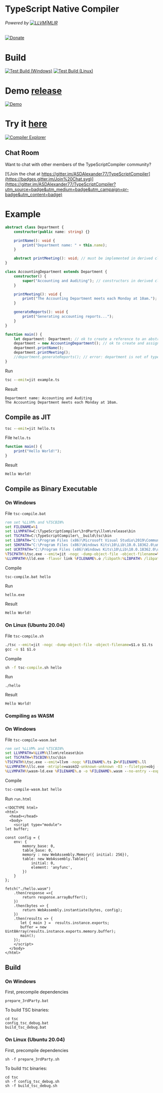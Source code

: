 # TypeScript Native Compiler
###### Powered by [![LLVM|MLIR](https://llvm.org/img/LLVM-Logo-Derivative-1.png)](https://llvm.org/)

[![Donate](https://img.shields.io/badge/Donate-PayPal-green.svg)](https://www.paypal.com/donate/?hosted_button_id=BBJ4SQYLA6D2L)

# Build

[![Test Build (Windows)](https://github.com/ASDAlexander77/TypeScriptCompiler/actions/workflows/cmake-test-release-win.yml/badge.svg)](https://github.com/ASDAlexander77/TypeScriptCompiler/actions/workflows/cmake-test-release-win.yml)
[![Test Build (Linux)](https://github.com/ASDAlexander77/TypeScriptCompiler/actions/workflows/cmake-test-release-linux.yml/badge.svg)](https://github.com/ASDAlexander77/TypeScriptCompiler/actions/workflows/cmake-test-release-linux.yml)

# Demo [release](https://github.com/ASDAlexander77/TypeScriptCompiler/releases/)

[![Demo](https://asdalexander77.github.io/img/tsc_emit.gif)](https://github.com/ASDAlexander77/TypeScriptCompiler/releases/)


# Try it [here](https://godbolt.org/#z:OYLghAFBqd5QCxAYwPYBMCmBRdBLAF1QCcAaPECAMzwBtMA7AQwFtMQByARg9KtQYEAysib0QXAGx8BBAKoBnTAAUAHpwAMvAFYTStJg1AEAngAdMC5MTxmCpJfWQE8Ayo3QBhVLQCuLBhAAJlIPABk8BkwAOX8AI0xiEAAWUjNUBUJXBm8/AOC0jKyBCKjYlgSk1MdMZ2yhAiZiAlz/QJCauoEGpoJSmPjElIdG5tb8jtG%2ByIGKoeSASgdUX2Jkdg4qXwYuhgBqFiZIiAWAUg0AQVOAdgAhc4u9p72zG0EIU6CggAlMWlpUHsAOokWjoMBgT5BM4AZnulxuABEOEtaJwAKy8QIcLSkVCcAAq5kwIhsdj2ChWa0we0%2BMJ4pAImhRSwA1sF0QA6IIADiCMJ5AE5klxeVwYYLBfpOMkscy8ZxeAoQBpGcylnBYEg8GQKBA0CwzHREtFWBsiRZSbYCHsNJy7a9MEENHsAFIASQJewgAHFPAteJh8EQbOg9PxBCIxOwuKkI/IlGp5bouA4/rUXG4IB5xoFU%2BEZuVKnp0plMzkfG0S0Vy/0i0NU51yz0xpX8o307sW9MyoMko2prm9AopnW%2BxIlgRiJhMHgw9wUdKOJjSNjcfiOGEwgA1ACye3dACU9tu8JgAO6JPYWknWa22%2B2cx3Ot2e71%2Bhbe3CEEi0/mpvZvENY1iD/ekAzVHEWVIBBMCYLAkhOUh2RFTlJUldEYXRWMNCCdF%2BSXWVV3lDclRVSCtA1GAoGoiAkEwVRal8ENyEoJpgAUZRDD%2BIQEFQc9sQZA0jQMcsuKiWheP4tdeGEkCQAIKwAH0NBUpTnSU4BkFIOT6GIAB5ZipIE%2BUGNqC5iA4xVQkY5AGnwbFeHjKNxFjGRBEUFR1Cg0gU30QxjGJKwyXsWg8DiZVICWVA7GyZUOCVKl1mHAgHPEni%2BJMhdGWnDYGXPYgmDMTgeFRDE5R8jdsFs5jfxvK1yTtB1pxfD0vV9f1vXqu87FIPZvxDMCuAgpkoIWNkQBhIJOWuLhrkkdFrg0a56UkZapTRDgiJYEBrnRYjKus5VVVGyjSE1RAUFQYC9NY/VrpEoZFOQNTVI0rS%2BDoAhEmVCA4nlOJIiaEwStk662EEfSGFoEGfKwQ4jHEOGdQzPAADdLFMmrvtB8hBD%2BeUwriQriBMbwsFxqc8B2hclioAwONPC99IsQSnNkFyYzjWRPKTHy/IMIwFKCnrQvCyKkJi8t4qVTty3cBgvDbPNQkVsc5n7Qoy2yIdU1LYoGHV4sOycZtB2V4c5fqUdC3HAdel1kZeiNhslkpVZktTKcZ1Bsrlwq9dCWJBqbSap8WpdNr306iBupCvqBt/OkAKAx7QOTkb1SWWD4KGJDNu2jkDsDhKHHI07oPZKaZrmhalpWqR1qXGEA94UiKOgzaglbhVS4r8bSAx4hMjcZIgA%3D%3D)

[![Compiler Explorer](https://asdalexander77.github.io/img/god_bolt_tsc_native.jpg)](https://godbolt.org/#z:OYLghAFBqd5QCxAYwPYBMCmBRdBLAF1QCcAaPECAMzwBtMA7AQwFtMQByARg9KtQYEAysib0QXAGx8BBAKoBnTAAUAHpwAMvAFYTStJg1AEAngAdMC5MTxmCpJfWQE8Ayo3QBhVLQCuLBhAAJlIPABk8BkwAOX8AI0xiEAAWUjNUBUJXBm8/AOC0jKyBCKjYlgSk1MdMZ2yhAiZiAlz/QJCauoEGpoJSmPjElIdG5tb8jtG%2ByIGKoeSASgdUX2Jkdg4qXwYuhgBqFiZIiAWAUg0AQVOAdgAhc4u9p72zG0EIU6CggAlMWlpUHsAOokWjoMBgT5BM4AZnulxuABEOEtaJwAKy8QIcLSkVCcAAq5kwIhsdj2ChWa0we0%2BMJ4pAImhRSwA1sF0QA6IIADiCMJ5AE5klxeVwYYLBfpOMkscy8ZxeAoQBpGcylnBYEg8GQKBA0CwzHREtFWBsiRZSbYCHsNJy7a9MEENHsAFIASQJewgAHFPAteJh8EQbOg9PxBCIxOwuKkI/IlGp5bouA4/rUXG4IB5xoFU%2BEZuVKnp0plMzkfG0S0Vy/0i0NU51yz0xpX8o307sW9MyoMko2prm9AopnW%2BxIlgRiJhMHgw9wUdKOJjSNjcfiOGEwgA1ACye3dACU9tu8JgAO6JPYWknWa22%2B2cx3Ot2e71%2Bhbe3CEEi0/mpvZvENY1iD/ekAzVHEWVIBBMCYLAkhOUh2RFTlJUldEYXRWMNCCdF%2BSXWVV3lDclRVSCtA1GAoGoiAkEwVRal8ENyEoJpgAUZRDD%2BIQEFQc9sQZA0jQMcsuKiWheP4tdeGEkCQAIKwAH0NBUpTnSU4BkFIOT6GIAB5ZipIE%2BUGNqC5iA4xVQkY5AGnwbFeHjKNxFjGRBEUFR1Cg0gU30QxjGJKwyXsWg8DiZVICWVA7GyZUOCVKl1mHAgHPEni%2BJMhdGWnDYGXPYgmDMTgeFRDE5R8jdsFs5jfxvK1yTtB1pxfD0vV9f1vXqu87FIPZvxDMCuAgpkoIWNkQBhIJOWuLhrkkdFrg0a56UkZapTRDgiJYEBrnRYjKus5VVVGyjSE1RAUFQYC9NY/VrpEoZFOQNTVI0rS%2BDoAhEmVCA4nlOJIiaEwStk662EEfSGFoEGfKwQ4jHEOGdQzPAADdLFMmrvtB8hBD%2BeUwriQriBMbwsFxqc8B2hclioAwONPC99IsQSnNkFyYzjWRPKTHy/IMIwFKCnrQvCyKkJi8t4qVTty3cBgvDbPNQkVsc5n7Qoy2yIdU1LYoGHV4sOycZtB2V4c5fqUdC3HAdel1kZeiNhslkpVZktTKcZ1Bsrlwq9dCWJBqbSap8WpdNr306iBupCvqBt/OkAKAx7QOTkb1SWWD4KGJDNu2jkDsDhKHHI07oPZKaZrmhalpWqR1qXGEA94UiKOgzaglbhVS4r8bSAx4hMjcZIgA%3D%3D)

Chat Room
---------

Want to chat with other members of the TypeScriptCompiler community?

[![Join the chat at https://gitter.im/ASDAlexander77/TypeScriptCompiler](https://badges.gitter.im/Join%20Chat.svg)](https://gitter.im/ASDAlexander77/TypeScriptCompiler?utm_source=badge&utm_medium=badge&utm_campaign=pr-badge&utm_content=badge)

# Example

```TypeScript
abstract class Department {
    constructor(public name: string) {}

    printName(): void {
        print("Department name: " + this.name);
    }

    abstract printMeeting(): void; // must be implemented in derived classes
}

class AccountingDepartment extends Department {
    constructor() {
        super("Accounting and Auditing"); // constructors in derived classes must call super()
    }

    printMeeting(): void {
        print("The Accounting Department meets each Monday at 10am.");
    }

    generateReports(): void {
        print("Generating accounting reports...");
    }
}

function main() {
    let department: Department; // ok to create a reference to an abstract type
    department = new AccountingDepartment(); // ok to create and assign a non-abstract subclass
    department.printName();
    department.printMeeting();
    //department.generateReports(); // error: department is not of type AccountingDepartment, cannot access generateReports
}
```

Run
```cmd
tsc --emit=jit example.ts
```

Result
```
Department name: Accounting and Auditing
The Accounting Department meets each Monday at 10am.
```

## Compile as JIT

```cmd
tsc --emit=jit hello.ts
```
File ``hello.ts``

```TypeScript
function main() {
    print("Hello World!");
}
```
Result
```
Hello World!
```

## Compile as Binary Executable

### On Windows
File ``tsc-compile.bat``
```cmd
rem set %LLVM% and %TSCBIN%
set FILENAME=%1
set LLVMPATH=C:\TypeScriptCompiler\3rdParty\llvm\release\bin
set TSCPATH=C:\TypeScriptCompiler\__build\tsc\bin
set LIBPATH="C:\Program Files (x86)\Microsoft Visual Studio\2019\Community\VC\Tools\MSVC\14.29.30037\lib\x64"
set SDKPATH="C:\Program Files (x86)\Windows Kits\10\Lib\10.0.18362.0\um\x64"
set UCRTPATH="C:\Program Files (x86)\Windows Kits\10\Lib\10.0.18362.0\ucrt\x64"
%TSCPATH%\tsc.exe --emit=jit -nogc -dump-object-file -object-filename=%FILENAME%.o %FILENAME%.ts
%LLVMPATH%\lld.exe -flavor link %FILENAME%.o /libpath:%LIBPATH% /libpath:%SDKPATH% /libpath:%UCRTPATH% /defaultlib:libcmt.lib libvcruntime.lib
```
Compile 
```cmd
tsc-compile.bat hello
```

Run
```
hello.exe
```

Result
```
Hello World!
```

### On Linux (Ubuntu 20.04)
File ``tsc-compile.sh``
```cmd
./tsc --emit=jit -nogc -dump-object-file -object-filename=$1.o $1.ts
gcc -o $1 $1.o
```
Compile 
```cmd
sh -f tsc-compile.sh hello
```

Run
```
./hello
```

Result
```
Hello World!
```

### Compiling as WASM
### On Windows
File ``tsc-compile-wasm.bat``
```cmd
rem set %LLVM% and %TSCBIN%
set LLVMPATH=%LLVM%\llvm\release\bin
set TSCPATH=%TSCBIN%\tsc\bin
%TSCPATH%\tsc.exe --emit=llvm -nogc %FILENAME%.ts 2>%FILENAME%.ll
%LLVMPATH%\llc.exe -mtriple=wasm32-unknown-unknown -O3 --filetype=obj -o=%FILENAME%.o %FILENAME%.ll
%LLVMPATH%\wasm-ld.exe %FILENAME%.o -o %FILENAME%.wasm --no-entry --export-all --allow-undefined
```
Compile 
```cmd
tsc-compile-wasm.bat hello
```

Run ``run.html``
```
<!DOCTYPE html>
<html>
  <head></head>
  <body>
    <script type="module">
let buffer;

const config = {
    env: {
        memory_base: 0,
        table_base: 0,
        memory : new WebAssembly.Memory({ initial: 256}),
        table: new WebAssembly.Table({
            initial: 0,
            element: 'anyfunc',
        })
    }
};

fetch("./hello.wasm")
    .then(response =>{
        return response.arrayBuffer();
    })
    .then(bytes => {
        return WebAssembly.instantiate(bytes, config); 
    })
    .then(results => { 
       let { main } =  results.instance.exports;
       buffer = new Uint8Array(results.instance.exports.memory.buffer);
       main();
    });
    </script>
  </body>
</html>
```

## Build
### On Windows

First, precompile dependencies

```
prepare_3rdParty.bat 
```

To build TSC binaries:

```
cd tsc
config_tsc_debug.bat
build_tsc_debug.bat
```

### On Linux (Ubuntu 20.04)

First, precompile dependencies

```
sh -f prepare_3rdParty.sh
```

To build ``TSC`` binaries:

```
cd tsc
sh -f config_tsc_debug.sh
sh -f build_tsc_debug.sh
```
